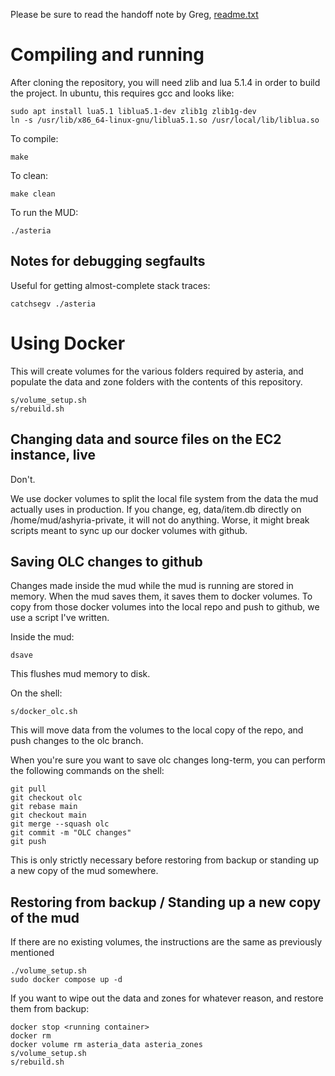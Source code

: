 Please be sure to read the handoff note by Greg, [readme.txt](readme.txt)

# Compiling and running

After cloning the repository, you will need zlib and lua 5.1.4 in order to build the project. In ubuntu, this requires gcc and looks like:

```
sudo apt install lua5.1 liblua5.1-dev zlib1g zlib1g-dev
ln -s /usr/lib/x86_64-linux-gnu/liblua5.1.so /usr/local/lib/liblua.so
```

To compile:
```
make
```

To clean:
```
make clean
```

To run the MUD:
```
./asteria
```

## Notes for debugging segfaults

Useful for getting almost-complete stack traces:
```
catchsegv ./asteria
```

# Using Docker

This will create volumes for the various folders required by asteria, and populate the data and zone folders with the contents of this repository.
```
s/volume_setup.sh
s/rebuild.sh
```

## Changing data and source files on the EC2 instance, live

Don't.

We use docker volumes to split the local file system from the data the mud actually uses in production. If you change, eg, data/item.db directly on /home/mud/ashyria-private, it will not do anything. Worse, it might break scripts meant to sync up our docker volumes with github.

## Saving OLC changes to github

Changes made inside the mud while the mud is running are stored in memory. When the mud saves them, it saves them to docker volumes. To copy from those docker volumes into the local repo and push to github, we use a script I've written.

Inside the mud:
```
dsave
```

This flushes mud memory to disk.

On the shell:
```
s/docker_olc.sh
```

This will move data from the volumes to the local copy of the repo, and push changes to the olc branch.

When you're sure you want to save olc changes long-term, you can perform the following commands on the shell:
```
git pull
git checkout olc
git rebase main
git checkout main
git merge --squash olc
git commit -m "OLC changes"
git push
```

This is only strictly necessary before restoring from backup or standing up a new copy of the mud somewhere.

## Restoring from backup / Standing up a new copy of the mud

If there are no existing volumes, the instructions are the same as previously mentioned
```
./volume_setup.sh
sudo docker compose up -d
```

If you want to wipe out the data and zones for whatever reason, and restore them from backup:
```
docker stop <running container>
docker rm
docker volume rm asteria_data asteria_zones
s/volume_setup.sh
s/rebuild.sh
```
